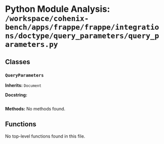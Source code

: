# Python Module Analysis: `/workspace/cohenix-bench/apps/frappe/frappe/integrations/doctype/query_parameters/query_parameters.py`

## Classes

### `QueryParameters`
**Inherits:** `Document`


**Docstring:**
```

```

**Methods:**
No methods found.




## Functions

No top-level functions found in this file.
